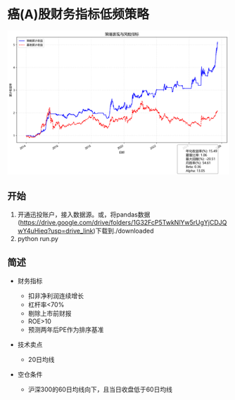 # 癌(A)股财务指标低频策略
![alt text](.\results\2014-01-02_2025-09-30_graph.png)

## 开始

1. 开通迅投账户，接入数据源。或，将pandas数据(https://drive.google.com/drive/folders/1G32FcP5TwkNlYw5rUgYjCDJQwY4uHieq?usp=drive_link)下载到./downloaded
2. python run.py

## 简述
- 财务指标
    - 扣非净利润连续增长
    - 杠杆率<70%
    - 剔除上市前财报
    - ROE>10
    - 预测两年后PE作为排序基准

- 技术卖点
    - 20日均线

- 空仓条件
    - 沪深300的60日均线向下，且当日收盘低于60日均线